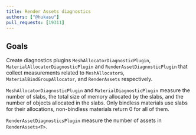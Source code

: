 ```yaml
---
title: Render Assets diagnostics
authors: ["@hukasu"]
pull_requests: [19311]
---
```


## Goals

Create diagnostics plugins `MeshAllocatorDiagnosticPlugin`, `MaterialAllocatorDiagnosticPlugin` and `RenderAssetDiagnosticPlugin`
that collect measurements related to `MeshAllocator`s, `MaterialBindGroupAllocator`, and `RenderAssets` respectively.

`MeshAllocatorDiagnosticPlugin` and `MaterialDiagnosticPlugin` measure the number of slabs, the total size of memory
allocated by the slabs, and the number of objects allocated in the slabs. Only bindless materials use slabs for their
allocations, non-bindless materials return 0 for all of them.

`RenderAssetDiagnosticsPlugin` measure the number of assets in `RenderAssets<T>`.
